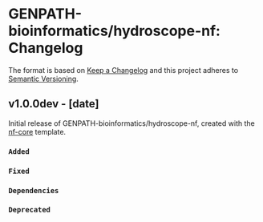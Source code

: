 # GENPATH-bioinformatics/hydroscope-nf: Changelog

The format is based on [Keep a Changelog](https://keepachangelog.com/en/1.0.0/)
and this project adheres to [Semantic Versioning](https://semver.org/spec/v2.0.0.html).

## v1.0.0dev - [date]

Initial release of GENPATH-bioinformatics/hydroscope-nf, created with the [nf-core](https://nf-co.re/) template.

### `Added`

### `Fixed`

### `Dependencies`

### `Deprecated`
